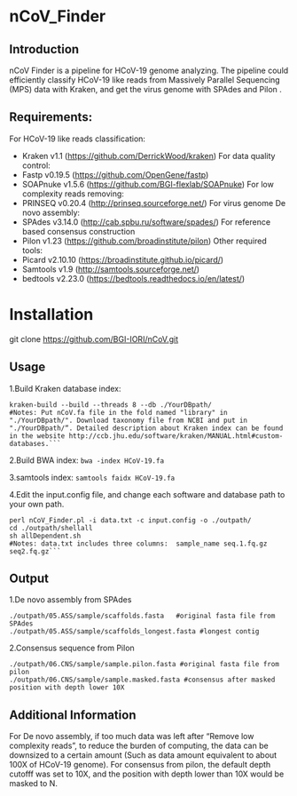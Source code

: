 # nCoV_Finder

## Introduction
nCoV Finder is a pipeline for HCoV-19 genome analyzing. The pipeline could  efficiently classify HCoV-19 like reads from Massively Parallel Sequencing (MPS) data with Kraken, and get the virus genome with SPAdes and Pilon .



## Requirements:
For HCoV-19 like reads classification:
* Kraken v1.1 (https://github.com/DerrickWood/kraken)
For data quality control:
* Fastp v0.19.5 (https://github.com/OpenGene/fastp)
* SOAPnuke v1.5.6 (https://github.com/BGI-flexlab/SOAPnuke)
For low complexity reads removing:
* PRINSEQ v0.20.4 (http://prinseq.sourceforge.net/)
For virus genome De novo assembly:
* SPAdes v3.14.0 (http://cab.spbu.ru/software/spades/)
For reference based consensus construction
* Pilon v1.23 (https://github.com/broadinstitute/pilon)
Other required tools:
* Picard v2.10.10 (https://broadinstitute.github.io/picard/)
* Samtools v1.9 (http://samtools.sourceforge.net/)
* bedtools v2.23.0 (https://bedtools.readthedocs.io/en/latest/)

# Installation
git clone https://github.com/BGI-IORI/nCoV.git



## Usage
1.Build Kraken database index:
```
kraken-build --build --threads 8 --db ./YourDBpath/ 
#Notes: Put nCoV.fa file in the fold named "library" in "./YourDBpath/". Download taxonomy file from NCBI and put in "./YourDBpath/“. Detailed description about Kraken index can be found in the website http://ccb.jhu.edu/software/kraken/MANUAL.html#custom-databases.```
```
2.Build BWA index:
`bwa -index HCoV-19.fa`

3.samtools index:
`samtools faidx HCoV-19.fa`

4.Edit the input.config file, and change each software and database path to your own path.
```
perl nCoV_Finder.pl -i data.txt -c input.config -o ./outpath/
cd ./outpath/shellall
sh allDependent.sh
#Notes: data.txt includes three columns:  sample_name seq.1.fq.gz seq2.fq.gz```
```
## Output
1.De novo assembly from SPAdes
```
./outpath/05.ASS/sample/scaffolds.fasta   #original fasta file from SPAdes
./outpath/05.ASS/sample/scaffolds_longest.fasta #longest contig
```
2.Consensus sequence from Pilon
```
./outpath/06.CNS/sample/sample.pilon.fasta #original fasta file from pilon
./outpath/06.CNS/sample/sample.masked.fasta #consensus after masked position with depth lower 10X
```
## Additional Information
For De novo assembly, if too much data was left after “Remove low complexity reads”, to reduce the burden of computing, the data can be downsized to a certain amount (Such as data amount equivalent to about 100X of HCoV-19 genome).
For consensus from pilon, the default depth cutofff was set to 10X, and the position with depth lower than 10X would be masked to N.
